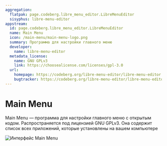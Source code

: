 ```yaml
---
aggregation:
  flatpak: page.codeberg.libre_menu_editor.LibreMenuEditor
  sisyphus: libre-menu-editor
appstream:
  id: page.codeberg.libre_menu_editor.LibreMenuEditor
  name: Main Menu
  icon: /main-menu/main-menu-logo.png
  summary: Программа для настройки главного меню
  developer:
    name: libre-menu-editor
  metadata_license:
    name: GNU GPLv3
    link: https://choosealicense.com/licenses/gpl-3.0
  url:
    homepage: https://codeberg.org/libre-menu-editor/libre-menu-editor
    bugtracker: https://codeberg.org/libre-menu-editor/libre-menu-editor/issues
---
```


# Main Menu

Main Menu — программа для настройки главного меню с открытым кодом. Распространяется под лицензией GNU GPLv3. Она содержит список всех приложений, которые установлены на вашем компьютере

![Интерфейс Main Menu](/main-menu/main-menu-1.png)

<!--@include: @apps/.parts/install/content-flatpak.md-->
<!--@include: @apps/.parts/install/content-repo.md-->
